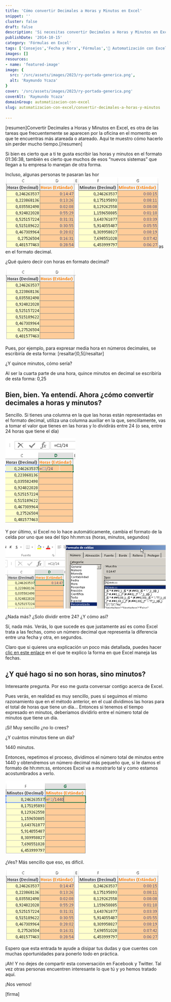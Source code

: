 ```yaml
---
title: 'Cómo convertir Decimales a Horas y Minutos en Excel'
snippet: ''
cluster: false
draft: false 
description: 'Si necesitas convertir Decimales a Horas y Minutos en Excel, en esta entrada te explico la forma de hacerlo, rápido y fácil: Directo al grano.'
publishDate: '2014-10-15'
category: 'Fórmulas en Excel'
tags: ['Consejos','Fecha y Hora','Fórmulas','🤖 Automatización con Excel']
images: []
resources: 
- name: 'featured-image'
image: {
  src: '/src/assets/images/2023/ry-portada-generica.png',
  alt: 'Raymundo Ycaza'
}
cover: '/src/assets/images/2023/ry-portada-generica.png'
coverAlt: 'Raymundo Ycaza'
domainGroup: automatizacion-con-excel
slug: automatizacion-con-excel/convertir-decimales-a-horas-y-minutos

---
```


\[resumen\]Convertir Decimales a Horas y Minutos en Excel, es otra de las tareas que frecuentemente se aparecen por la oficina en el momento en que te encuentras más atareada o atareado. Aquí te muestro cómo hacerlo sin perder mucho tiempo.\[/resumen\]

Si bien es cierto que a ti te gusta escribir las horas y minutos en el formato 01:36:38, también es cierto que muchos de esos “nuevos sistemas” que llegan a tu empresa lo manejan de otra forma.

Incluso, algunas personas te pasaran las hor![Cómo convertir Decimales a Horas y Minutos en Excel](/src/assets/images/2023/img_5442aeda6533c.png)as en el formato decimal.

¿Qué quiero decir con horas en formato decimal?

![](/src/assets/images/2023/img_5442ae1b1e6de.png)

Pues, por ejemplo, para expresar media hora en números decimales, se escribiría de esta forma: \[resaltar\]0,5\[/resaltar\]

¿Y quince minutos, cómo sería?

Al ser la cuarta parte de una hora, quince minutos en decimal se escribiría de esta forma: 0,25

## [](#bien-bien-ya-entendi-ahora-como-convertir-decimales-a-horas-y-minutos)Bien, bien. Ya entendí. Ahora ¿cómo convertir decimales a horas y minutos?

Sencillo. Si tienes una columna en la que las horas están representadas en el formato decimal, utiliza una columna auxiliar en la que, sencillamente, vas a tomar el valor que tienes en las horas y lo dividirás entre 24 (o sea, entre 24 horas que tiene el día)

![](/src/assets/images/2023/img_5442ae4f1f4a5.png)

Y por último, si Excel no lo hace automáticamente, cambia el formato de la celda por uno que sea del tipo hh:mm:ss (horas, minutos, segundos)

![](/src/assets/images/2023/img_5442ae6e30612.png)

¿Nada más? ¿Solo dividir entre 24? ¿Y cómo así?

Sí, nada más. Verás, lo que sucede es que justamente así es como Excel trata a las fechas, como un número decimal que representa la diferencia entre una fecha y otra, en segundos.

Claro que si quieres una explicación un poco más detallada, puedes hacer [clic en este enlace](http://raymundoycaza.com/que-son-las-fechas-para-excel/) en el que te explico la forma en que Excel maneja las fechas.

## [](#y-que-hago-si-no-son-horas-sino-minutos)¿Y qué hago si no son horas, sino minutos?

Interesante pregunta. Por eso me gusta conversar contigo acerca de Excel.

Pues verás, en realidad es muy sencillo, pues si seguimos el mismo razonamiento que en el método anterior, en el cual dividimos las horas para el total de horas que tiene un día… Entonces si tenemos el tiempo expresado en minutos, deberíamos dividirlo entre el número total de minutos que tiene un día.

¡Sí! Muy sencillo ¿no lo crees?

¿Y cuántos minutos tiene un día?

1440 minutos.

Entonces, repetimos el proceso, dividimos el número total de minutos entre 1440 y obtendremos un número decimal más pequeño que, si le damos el formato de hh:mm:ss, entonces Excel va a mostrarlo tal y como estamos acostumbrados a verlo.

![](/src/assets/images/2023/img_5442aec352ee2.png)

¿Ves? Más sencillo que eso, es difícil.

![](/src/assets/images/2023/img_5442aeda6533c.png)

Espero que esta entrada te ayude a disipar tus dudas y que cuentes con muchas oportunidades para ponerlo todo en práctica.

¡Ah! Y no dejes de compartir esta conversación en Facebook y Twitter. Tal vez otras personas encuentren interesante lo que tú y yo hemos tratado aquí.

¡Nos vemos!

\[firma\]
